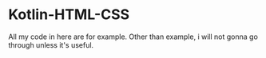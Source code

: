 # Kotlin-HTML-CSS
All my code in here are for example.
Other than example, i will not gonna go through unless it's useful.

